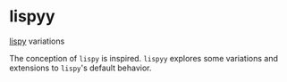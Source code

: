 # lispyy
[lispy](https://github.com/abo-abo/lispy) variations

The conception of `lispy` is inspired.
`lispyy` explores some variations and extensions to `lispy`'s default behavior.
